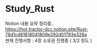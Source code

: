 # Study_Rust

Notion 내용 요약 정리중.. 
<br>
https://hot-tractor-dcc.notion.site/Rust-78d1cd81818041809e292d01793e328a
<br>
현재 진행사항 : 4장 소유권 진행중 ( 3/2 정도 ) 
